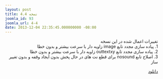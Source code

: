 ```yaml
---
layout: post
title: نسخه 4.4
joomla_id: 93
joomla_url: 4-4
date: 2013-12-04 22:35:45.000000000 -08:00
---
```

<p dir="rtl">تغییرات اعمال شده در این نسخه
	<br />1. پیاده سازی مجدد تابع image زاویه دار با سرعت بیشتر و بدون خطا
	<br /> 2. پیاده سازی مجدد تابع outtextxy زاویه دار با سرعت بیشتر و بدون خطا
	<br /> 3. اصلاح تابع nosound برای قطع نت های در حال پخش بدون ایجاد وقفه و بدون تغییر ساز
</p>
<p dir="rtl"><a href="https://www.mediafire.com/?i06uad5fz52z7f1" target="_blank">دانلود</a></p>
